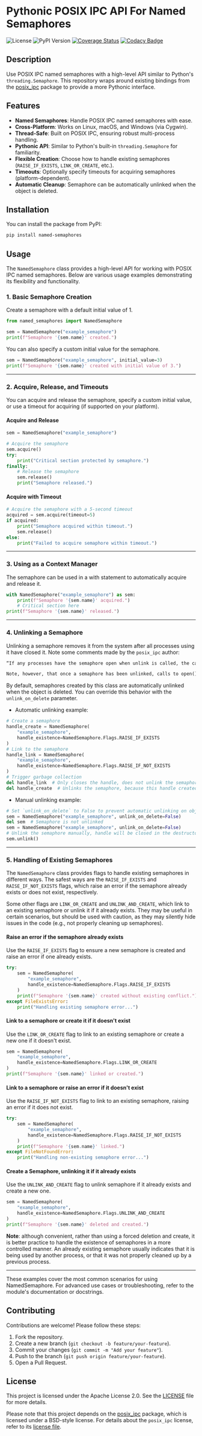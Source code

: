 # Pythonic POSIX IPC API For Named Semaphores

![License](https://img.shields.io/github/license/johacks/named-semaphores)
![PyPI Version](https://img.shields.io/pypi/v/named-semaphores)
[![Coverage Status](https://codecov.io/gh/johacks/named-semaphores/branch/main/graph/badge.svg)](https://codecov.io/gh/johacks/named-semaphores)
[![Codacy Badge](https://app.codacy.com/project/badge/Grade/0c27d0f8d27a468598813292178b4881)](https://app.codacy.com/gh/johacks/named-semaphores/dashboard?utm_source=gh&utm_medium=referral&utm_content=&utm_campaign=Badge_grade)

## Description

Use POSIX IPC named semaphores with a high-level API similar to Python's `threading.Semaphore`. This repository wraps around existing bindings from the [posix_ipc](https://pypi.org/project/posix-ipc/) package to provide a more Pythonic interface.

## Features

- **Named Semaphores**: Handle POSIX IPC named semaphores with ease.
- **Cross-Platform**: Works on Linux, macOS, and Windows (via Cygwin).
- **Thread-Safe**: Built on POSIX IPC, ensuring robust multi-process handling.
- **Pythonic API**: Similar to Python's built-in `threading.Semaphore` for familiarity.
- **Flexible Creation**: Choose how to handle existing semaphores (`RAISE_IF_EXISTS`, `LINK_OR_CREATE`, etc.).
- **Timeouts**: Optionally specify timeouts for acquiring semaphores (platform-dependent).
- **Automatic Cleanup**: Semaphore can be automatically unlinked when the object is deleted.

## Installation

You can install the package from PyPI:

```bash
pip install named-semaphores
```

## Usage

The `NamedSemaphore` class provides a high-level API for working with POSIX IPC named semaphores. Below are various usage examples demonstrating its flexibility and functionality.

### 1. **Basic Semaphore Creation**

Create a semaphore with a default initial value of 1.

```python
from named_semaphores import NamedSemaphore

sem = NamedSemaphore("example_semaphore")
print(f"Semaphore '{sem.name}' created.")
```

You can also specify a custom initial value for the semaphore.

```python
sem = NamedSemaphore("example_semaphore", initial_value=3)
print(f"Semaphore '{sem.name}' created with initial value of 3.")
```

---

### 2. **Acquire, Release, and Timeouts**

You can acquire and release the semaphore, specify a custom initial value, or use a timeout for acquiring (if supported on your platform).

#### Acquire and Release

```python
sem = NamedSemaphore("example_semaphore")

# Acquire the semaphore
sem.acquire()
try:
    print("Critical section protected by semaphore.")
finally:
    # Release the semaphore
    sem.release()
    print("Semaphore released.")
```

#### Acquire with Timeout

```python
# Acquire the semaphore with a 5-second timeout
acquired = sem.acquire(timeout=5)
if acquired:
    print("Semaphore acquired within timeout.")
    sem.release()
else:
    print("Failed to acquire semaphore within timeout.")
```

---

### 3. **Using as a Context Manager**
The semaphore can be used in a with statement to automatically acquire and release it.

```python
with NamedSemaphore("example_semaphore") as sem:
    print(f"Semaphore '{sem.name}' acquired.")
    # Critical section here
print(f"Semaphore '{sem.name}' released.")
```

---

### 4. **Unlinking a Semaphore**

Unlinking a semaphore removes it from the system after all processes using it have closed it. Note some comments made by the `posix_ipc` author:

```markdown
“If any processes have the semaphore open when unlink is called, the call to unlink returns immediately but destruction of the semaphore is postponed until all processes have closed the semaphore.

Note, however, that once a semaphore has been unlinked, calls to open() with the same name should refer to a new semaphore. Sound confusing? It is, and you'd probably be wise structure your code so as to avoid this situation.”
```
By default, semaphores created by this class are automatically unlinked when the object is deleted. You can override this behavior with the `unlink_on_delete` parameter.

- Automatic unlinking example:

```python
# Create a semaphore
handle_create = NamedSemaphore(
    "example_semaphore",
    handle_existence=NamedSemaphore.Flags.RAISE_IF_EXISTS
)
# Link to the semaphore
handle_link = NamedSemaphore(
    "example_semaphore",
    handle_existence=NamedSemaphore.Flags.RAISE_IF_NOT_EXISTS
)
# Trigger garbage collection
del handle_link  # Only closes the handle, does not unlink the semaphore
del handle_create  # Unlinks the semaphore, because this handle created it
```
- Manual unlinking example:

```python
# Set `unlink_on_delete` to False to prevent automatic unlinking on object deletion
sem = NamedSemaphore("example_semaphore", unlink_on_delete=False)
del sem  # Semaphore is not unlinked
sem = NamedSemaphore("example_semaphore", unlink_on_delete=False)
# Unlink the semaphore manually, handle will be closed in the destructor
sem.unlink()
```

---

### 5. **Handling of Existing Semaphores**

The `NamedSemaphore` class provides flags to handle existing semaphores in different ways. The safest ways are the `RAISE_IF_EXISTS` and `RAISE_IF_NOT_EXISTS` flags, which raise an error if the semaphore already exists or does not exist, respectively.

Some other flags are `LINK_OR_CREATE` and `UNLINK_AND_CREATE`, which link to an existing semaphore or unlink it if it already exists. They may be useful in certain scenarios, but should be used with caution, as they may silently hide issues in the code (e.g., not properly cleaning up semaphores).

#### Raise an error if the semaphore already exists

Use the `RAISE_IF_EXISTS` flag to ensure a new semaphore is created and raise an error if one already exists.

```python
try:
    sem = NamedSemaphore(
        "example_semaphore",
        handle_existence=NamedSemaphore.Flags.RAISE_IF_EXISTS
    )
    print(f"Semaphore '{sem.name}' created without existing conflict.")
except FileExistsError:
    print("Handling existing semaphore error...")
```

#### Link to a semaphore or create it if it doesn't exist

Use the `LINK_OR_CREATE` flag to link to an existing semaphore or create a new one if it doesn't exist.

```python
sem = NamedSemaphore(
    "example_semaphore",
    handle_existence=NamedSemaphore.Flags.LINK_OR_CREATE
)
print(f"Semaphore '{sem.name}' linked or created.")
```

#### Link to a semaphore or raise an error if it doesn't exist

Use the `RAISE_IF_NOT_EXISTS` flag to link to an existing semaphore, raising an error if it does not exist.

```python
try:
    sem = NamedSemaphore(
        "example_semaphore",
        handle_existence=NamedSemaphore.Flags.RAISE_IF_NOT_EXISTS
    )
    print(f"Semaphore '{sem.name}' linked.")
except FileNotFoundError:
    print("Handling non-existing semaphore error...")
```

#### Create a Semaphore, unlinking it if it already exists

Use the `UNLINK_AND_CREATE` flag to unlink semaphore if it already exists and create a new one.

```python
sem = NamedSemaphore(
    "example_semaphore",
    handle_existence=NamedSemaphore.Flags.UNLINK_AND_CREATE
)
print(f"Semaphore '{sem.name}' deleted and created.")
```

**Note**: although convenient, rather than using a forced deletion and create, it is better practice to handle the existence of semaphores in a more controlled manner. An already existing semaphore usually indicates that it is being used by another process, or that it was not properly cleaned up by a previous process.

---

These examples cover the most common scenarios for using NamedSemaphore. For advanced use cases or troubleshooting, refer to the module's documentation or docstrings.

## Contributing

Contributions are welcome! Please follow these steps:

1. Fork the repository.
2. Create a new branch (`git checkout -b feature/your-feature`).
3. Commit your changes (`git commit -m "Add your feature"`).
4. Push to the branch (`git push origin feature/your-feature`).
5. Open a Pull Request.

## License

This project is licensed under the Apache License 2.0. See the [LICENSE](LICENSE) file for more details.

Please note that this project depends on the [posix_ipc](https://pypi.org/project/posix-ipc/) package, which is licensed under a BSD-style license. For details about the `posix_ipc` license, refer to its [license file](https://raw.githubusercontent.com/osvenskan/posix_ipc/4db678001be2f16175c70cb88d4fb9f9126333f5/LICENSE).